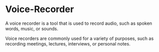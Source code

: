 # Voice-Recorder
A voice recorder is a tool that is used to record audio, such as spoken words, music, or sounds.

Voice recorders are commonly used for a variety of purposes, such as recording meetings, lectures, interviews, or personal notes. 
